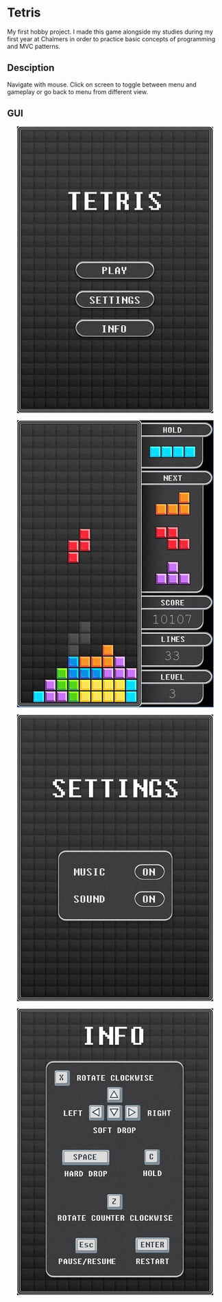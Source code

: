 # Tetris
My first hobby project. I made this game alongside my studies during my first year at Chalmers in order to practice basic concepts of programming and MVC patterns.

## Desciption
Navigate with mouse. Click on screen to toggle between menu and gameplay or go back to menu from different view.


## GUI
<p align="center"><img src="tetris/src/resources/frame/menu.jpg"></p>

<p align="center"><img src="tetris/pics/gameplay.jpg"></p>

<p align="center"><img src="tetris/pics/settings.jpg"></p>

<p align="center"><img src="tetris/src/resources/frame/info.jpg"></p>
